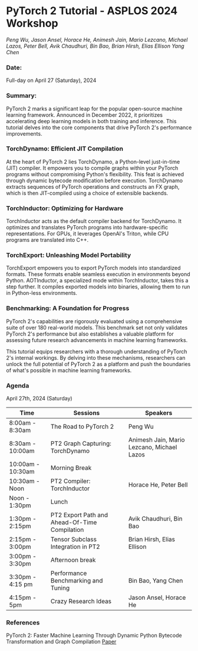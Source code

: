 PyTorch 2 Tutorial - ASPLOS 2024 Workshop
=========================================
*Peng Wu, Jason Ansel, Horace He, Animesh Jain, Mario Lezcano, Michael Lazos, Peter Bell, Avik Chaudhuri, Bin Bao, Brian Hirsh, Elias Ellison Yang Chen*

### Date:
Full-day on April 27 (Saturday), 2024


### Summary:
PyTorch 2 marks a significant leap for the popular open-source machine learning framework. Announced in December 2022, it prioritizes accelerating deep learning models in both training and inference. This tutorial delves into the core components that drive PyTorch 2's performance improvements.

### TorchDynamo: Efficient JIT Compilation
At the heart of PyTorch 2 lies TorchDynamo, a Python-level just-in-time (JIT) compiler. It empowers you to compile graphs within your PyTorch programs without compromising Python's flexibility. This feat is achieved through dynamic bytecode modification before execution. TorchDynamo extracts sequences of PyTorch operations and constructs an FX graph, which is then JIT-compiled using a choice of extensible backends.

### TorchInductor: Optimizing for Hardware
TorchInductor acts as the default compiler backend for TorchDynamo. It optimizes and translates PyTorch programs into hardware-specific representations. For GPUs, it leverages OpenAI's Triton, while CPU programs are translated into C++.

### TorchExport: Unleashing Model Portability
TorchExport empowers you to export PyTorch models into standardized formats. These formats enable seamless execution in environments beyond Python. AOTInductor, a specialized mode within TorchInductor, takes this a step further. It compiles exported models into binaries, allowing them to run in Python-less environments.

### Benchmarking: A Foundation for Progress
PyTorch 2's capabilities are rigorously evaluated using a comprehensive suite of over 180 real-world models. This benchmark set not only validates PyTorch 2's performance but also establishes a valuable platform for assessing future research advancements in machine learning frameworks.

This tutorial equips researchers with a thorough understanding of PyTorch 2's internal workings. By delving into these mechanisms, researchers can unlock the full potential of PyTorch 2 as a platform and push the boundaries of what's possible in machine learning frameworks.


### Agenda

April 27th, 2024 (Saturday)

| Time | Sessions | Speakers |
| ------------- | ------------- | ------------- |
| 8:00am - 8:30am  | The Road to PyTorch 2  | Peng Wu  |
| 8:30am - 10:00am | PT2 Graph Capturing: TorchDynamo  | Animesh Jain, Mario Lezcano, Michael Lazos |
| 10:00am - 10:30am | Morning Break | |
| 10:30am - Noon| PT2 Compiler: TorchInductor | Horace He, Peter Bell |
| Noon - 1:30pm | Lunch | |
| 1:30pm - 2:15pm  | PT2 Export Path and Ahead-Of-Time Compilation | Avik Chaudhuri, Bin Bao  |
| 2:15pm - 3:00pm | Tensor Subclass Integration in PT2 | Brian Hirsh, Elias Ellison |
| 3:00pm - 3:30pm | Afternoon break | |
| 3:30pm - 4:15 pm | Performance Benchmarking and Tuning | Bin Bao, Yang Chen |
| 4:15pm - 5pm | Crazy Research Ideas | Jason Ansel, Horace He |

### References

PyTorch 2: Faster Machine Learning Through Dynamic Python Bytecode Transformation and Graph Compilation [Paper](https://pytorch.org/assets/pytorch2-2.pdf)
